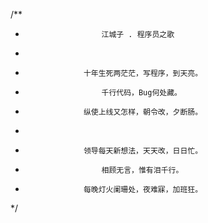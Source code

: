 /**
 *                      江城子 . 程序员之歌
 *
 *                  十年生死两茫茫，写程序，到天亮。
 *                      千行代码，Bug何处藏。
 *                  纵使上线又怎样，朝令改，夕断肠。
 *
 *                  领导每天新想法，天天改，日日忙。
 *                      相顾无言，惟有泪千行。
 *                  每晚灯火阑珊处，夜难寐，加班狂。
*/
